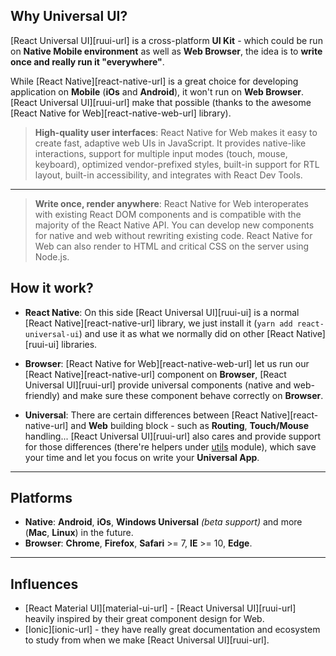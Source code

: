 ## Why Universal UI?
[React Universal UI][ruui-url] is a cross-platform **UI Kit** - 
which could be run on **Native Mobile environment** as well as **Web Browser**,
the idea is to **write once and really run it "everywhere"**.

While [React Native][react-native-url] is a great choice for developing application on **Mobile**
(**iOs** and **Android**), it won't run on **Web Browser**.
[React Universal UI][ruui-url] make that possible
(thanks to the awesome [React Native for Web][react-native-web-url] library). 

>**High-quality user interfaces**: React Native for Web makes it easy to create fast, adaptive web UIs in JavaScript. It provides native-like interactions, support for multiple input modes (touch, mouse, keyboard), optimized vendor-prefixed styles, built-in support for RTL layout, built-in accessibility, and integrates with React Dev Tools.

---

>**Write once, render anywhere**: React Native for Web interoperates with existing React DOM components and is compatible with the majority of the React Native API. You can develop new components for native and web without rewriting existing code. React Native for Web can also render to HTML and critical CSS on the server using Node.js.

## How it work?
- **React Native**: On this side [React Universal UI][ruui-ui] is a normal [React Native][react-native-url] library,
we just install it (`yarn add react-universal-ui`) and use it as what we normally did on other [React Native][ruui-ui] libraries.

- **Browser**: [React Native for Web][react-native-web-url] let us run our [React Native][react-native-url] component on **Browser**,
[React Universal UI][ruui-url] provide universal components (native and web-friendly) and make sure these component behave correctly on **Browser**.

- **Universal**: There are certain differences between [React Native][react-native-url] 
and **Web** building block - such as **Routing**, **Touch/Mouse** handling... [React Universal UI][ruui-url] also cares 
and provide support for those differences (there're helpers under [utils](/docs/utils/context-provider) module), 
which save your time and let you focus on write your **Universal App**.

---

## Platforms
- **Native**: **Android**, **iOs**, **Windows Universal** _(beta support)_ and more (**Mac**, **Linux**) in the future.
- **Browser**: **Chrome**, **Firefox**, **Safari** >= 7, **IE** >= 10, **Edge**.

---

## Influences
- [React Material UI][material-ui-url] - [React Universal UI][ruui-url] heavily inspired by their great component design for Web.  
- [Ionic][ionic-url] - they have really great documentation and ecosystem to study from when we make [React Universal UI][ruui-url].